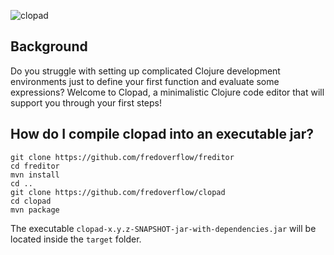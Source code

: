 ![clopad](https://i.imgur.com/nYlDmd5.png)

## Background

Do you struggle with setting up complicated Clojure development environments just to define your first function and evaluate some expressions?
Welcome to Clopad, a minimalistic Clojure code editor that will support you through your first steps!

## How do I compile clopad into an executable jar?
```
git clone https://github.com/fredoverflow/freditor
cd freditor
mvn install
cd ..
git clone https://github.com/fredoverflow/clopad
cd clopad
mvn package
```
The executable `clopad-x.y.z-SNAPSHOT-jar-with-dependencies.jar` will be located inside the `target` folder.
